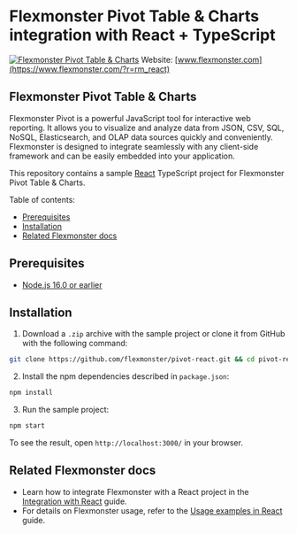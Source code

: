 # Flexmonster Pivot Table & Charts integration with React + TypeScript
[![Flexmonster Pivot Table & Charts](https://cdn.flexmonster.com/landing.png)](http://flexmonster.com/?r=rm_react)
Website: [www.flexmonster.com](https://www.flexmonster.com/?r=rm_react)

## Flexmonster Pivot Table & Charts

Flexmonster Pivot is a powerful JavaScript tool for interactive web reporting. It allows you to visualize and analyze data from JSON, CSV, SQL, NoSQL, Elasticsearch, and OLAP data sources quickly and conveniently. Flexmonster is designed to integrate seamlessly with any client-side framework and can be easily embedded into your application.

This repository contains a sample [React](https://reactjs.org/) TypeScript project for Flexmonster Pivot Table & Charts.

Table of contents:

- [Prerequisites](#prerequisites)
- [Installation](#installation)
- [Related Flexmonster docs](#related-flexmonster-docs)

## Prerequisites

- [Node.js 16.0 or earlier](https://nodejs.org/en/)

## Installation

1. Download a `.zip` archive with the sample project or clone it from GitHub with the following command:

```bash
git clone https://github.com/flexmonster/pivot-react.git && cd pivot-react/typescript
```

2. Install the npm dependencies described in `package.json`:

```bash
npm install
```

3. Run the sample project:

```bash
npm start 
```

To see the result, open `http://localhost:3000/` in your browser.

## Related Flexmonster docs

- Learn how to integrate Flexmonster with a React project in the [Integration with React](https://www.flexmonster.com/doc/integration-with-react/?r=rm_react) guide.
- For details on Flexmonster usage, refer to the [Usage examples in React](https://www.flexmonster.com/doc/flexmonster-in-react/?r=rm_react) guide.
